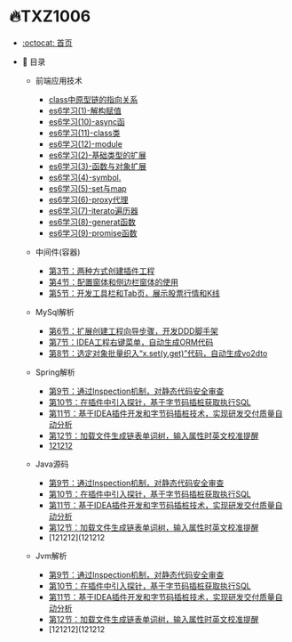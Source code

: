 # 🔥TXZ1006

- [:octocat: 首页](/README)

- :memo: 目录
  - 前端应用技术

    - [class中原型链的指向关系](/txz-note/develop_doc前端技术/class中原型链的指向关系.md)
    - [es6学习(1)-解构赋值](/txz-note/develop_doc前端技术/es6学习(1)-解构赋值.md)
    - [es6学习(10)-async函](/txz-note/develop_doc前端技术/es6学习(10)-async函数.md)
    - [es6学习(11)-class类](/txz-note/develop_doc前端技术/es6学习(11)-class类.md)
    - [es6学习(12)-module](/txz-note/develop_doc前端技术/es6学习(12)-module.md)
    - [es6学习(2)-基础类型的扩展](/txz-note/develop_doc前端技术/es6学习(2)-基础类型的扩展.md)
    - [es6学习(3)-函数与对象扩展](/txz-note/develop_doc前端技术/es6学习(3)-函数与对象扩展.md)
    - [es6学习(4)-symbol.](/txz-note/develop_doc前端技术/es6学习(4)-symbol.md)
    - [es6学习(5)-set与map](/txz-note/develop_doc前端技术/es6学习(5)-set与map.md)
    - [es6学习(6)-proxy代理](/txz-note/develop_doc前端技术/es6学习(6)-proxy代理.md)
    - [es6学习(7)-iterato遍历器](/txz-note/develop_doc前端技术/es6学习(7)-iterator遍历器.md)
    - [es6学习(8)-generat函数](/txz-note/develop_doc前端技术/es6学习(8)-generator函数.md)
    - [es6学习(9)-promise函数](/txz-note/develop_doc前端技术/es6学习(9)-promise函数.md)
  
  - 中间件(容器)
  
    - [第3节：两种方式创建插件工程](/md/idea-plugin/2021-10-18-第一节：两种方式创建插件工程.md)
    - [第4节：配置窗体和侧边栏窗体的使用](/md/idea-plugin/2021-11-03-第二节：配置窗体和侧边栏窗体的使用.md)
    - [第5节：开发工具栏和Tab页，展示股票行情和K线](/md/idea-plugin/2021-11-18-第三节：开发工具栏和Tab页展示股票行情和K线.md)
  
  - MySql解析
  
    - [第6节：扩展创建工程向导步骤，开发DDD脚手架](/md/idea-plugin/2021-11-24-第四节：扩展创建工程向导步骤开发DDD脚手架.md)
    - [第7节：IDEA工程右键菜单，自动生成ORM代码](/md/idea-plugin/2021-12-08-第五节：IDEA工程右键菜单自动生成ORM代码.md)
    - [第8节：选定对象批量织入“x.set(y.get)”代码，自动生成vo2dto](/md/idea-plugin/2021-12-14-第六节：以织入代码的方式自动处理vo2dto.md)
  
  - Spring解析
  
    - [第9节：通过Inspection机制，对静态代码安全审查](/md/idea-plugin/2021-12-22-第7节：通过Inspection机制为静态代码安全审查.md)
    - [第10节：在插件中引入探针，基于字节码插桩获取执行SQL](/md/idea-plugin/2022-01-17-第8节：在插件中引入探针基于字节码插桩获取执行SQL.md)
    - [第11节：基于IDEA插件开发和字节码插桩技术，实现研发交付质量自动分析](/md/idea-plugin/2022-01-22-第9节：加载文件生成链表单词树输入属性时英文校准提醒.md)
    - [第12节：加载文件生成链表单词树，输入属性时英文校准提醒](/md/idea-plugin/2022-01-23-第10节：基于字节码插桩采集数据实现代码交付质量自动分析.md)
    - [121212](121212) 
    
  - Java源码
  
    - [第9节：通过Inspection机制，对静态代码安全审查](/md/idea-plugin/2021-12-22-第7节：通过Inspection机制为静态代码安全审查.md)
    - [第10节：在插件中引入探针，基于字节码插桩获取执行SQL](/md/idea-plugin/2022-01-17-第8节：在插件中引入探针基于字节码插桩获取执行SQL.md)
    - [第11节：基于IDEA插件开发和字节码插桩技术，实现研发交付质量自动分析](/md/idea-plugin/2022-01-22-第9节：加载文件生成链表单词树输入属性时英文校准提醒.md)
    - [第12节：加载文件生成链表单词树，输入属性时英文校准提醒](/md/idea-plugin/2022-01-23-第10节：基于字节码插桩采集数据实现代码交付质量自动分析.md)
    - [121212](121212
  - Jvm解析
  
    - [第9节：通过Inspection机制，对静态代码安全审查](/md/idea-plugin/2021-12-22-第7节：通过Inspection机制为静态代码安全审查.md)
    - [第10节：在插件中引入探针，基于字节码插桩获取执行SQL](/md/idea-plugin/2022-01-17-第8节：在插件中引入探针基于字节码插桩获取执行SQL.md)
    - [第11节：基于IDEA插件开发和字节码插桩技术，实现研发交付质量自动分析](/md/idea-plugin/2022-01-22-第9节：加载文件生成链表单词树输入属性时英文校准提醒.md)
    - [第12节：加载文件生成链表单词树，输入属性时英文校准提醒](/md/idea-plugin/2022-01-23-第10节：基于字节码插桩采集数据实现代码交付质量自动分析.md)
    - [121212](121212
